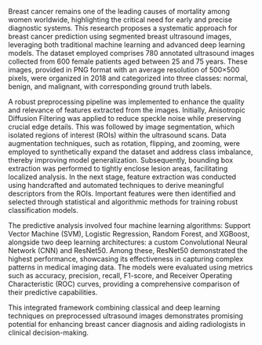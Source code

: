 

Breast cancer remains one of the leading causes of mortality among women worldwide, highlighting the critical need for early and precise diagnostic systems. 
This research proposes a systematic approach for breast cancer prediction using segmented breast ultrasound images, leveraging both traditional machine learning and advanced deep learning models. 
The dataset employed comprises 780 annotated ultrasound images collected from 600 female patients aged between 25 and 75 years.
These images, provided in PNG format with an average resolution of 500×500 pixels, were organized in 2018 and categorized into three classes: normal, benign, and malignant,
with corresponding ground truth labels.

A robust preprocessing pipeline was implemented to enhance the quality and relevance of features extracted from the images. 
Initially, Anisotropic Diffusion Filtering was applied to reduce speckle noise while preserving crucial edge details.
This was followed by image segmentation, which isolated regions of interest (ROIs) within the ultrasound scans. 
Data augmentation techniques, such as rotation, flipping, and zooming, were employed to synthetically expand the dataset and 
address class imbalance, thereby improving model generalization. Subsequently, bounding box extraction was performed to tightly enclose lesion areas, 
facilitating localized analysis. In the next stage, feature extraction was conducted using handcrafted and automated techniques to derive meaningful descriptors from the ROIs. 
Important features were then identified and selected through statistical and algorithmic methods for training robust classification models.

The predictive analysis involved four machine learning algorithms: Support Vector Machine (SVM), Logistic Regression, Random Forest, and XGBoost,
alongside two deep learning architectures: a custom Convolutional Neural Network (CNN) and ResNet50. Among these, ResNet50 demonstrated the highest performance, 
showcasing its effectiveness in capturing complex patterns in medical imaging data. The models were evaluated using metrics such as 
accuracy, precision, recall, F1-score, and Receiver Operating Characteristic (ROC) curves, providing a comprehensive comparison of their predictive capabilities.

This integrated framework combining classical and deep learning techniques on preprocessed ultrasound images demonstrates promising 
potential for enhancing breast cancer diagnosis and aiding radiologists in clinical decision-making. 
